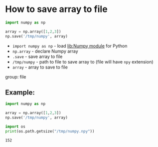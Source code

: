 # How to save array to file

```python
import numpy as np

array = np.array([1,2,3])
np.save('/tmp/numpy', array)
```

- `import numpy as np` - load [lib:Numpy module](/python-numpy/how-to-install-python-numpy-lib) for Python
- `np.array` - declare Numpy array
- `.save` - save array to file
- `/tmp/numpy` - path to file to save array to (file will have `npy` extension)
- `array` - array to save to file

group: file

## Example: 
```python
import numpy as np

array = np.array([1,2,3])
np.save('/tmp/numpy', array)

import os
print(os.path.getsize("/tmp/numpy.npy"))
```
```
152

```

